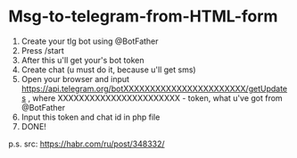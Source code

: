 # Msg-to-telegram-from-HTML-form
1) Create your tlg bot using @BotFather
2) Press /start
3) After this u'll get your's bot token
4) Create chat (u must do it, because u'll get sms)
5) Open your browser and input  https://api.telegram.org/botXXXXXXXXXXXXXXXXXXXXXXX/getUpdates , where XXXXXXXXXXXXXXXXXXXXXXX - token, what u've got from @BotFather
6) Input this token and chat id in php file
7) DONE! 

p.s. src: https://habr.com/ru/post/348332/
